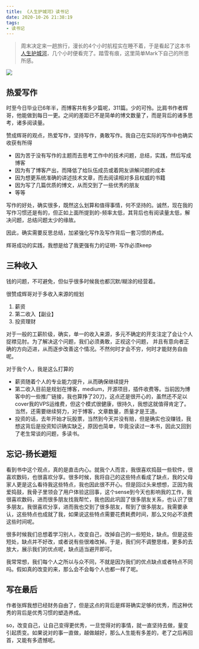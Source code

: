 ```yaml
---
title: 《人生护城河》读书记
date: 2020-10-26 21:38:19
tags:
- 读书记
---
```

> 周末决定来一趟旅行，漫长的4个小时航程实在睡不着，于是看起了这本书[人生护城河](https://book.douban.com/subject/34451688/)，几个小时便看完了。踏雪有痕，这里简单Mark下自己的所思所感。

![](https://static.1991421.cn/2020/2020-10-27-095103.jpeg)


## 热爱写作
时至今日毕业已6年半，而博客共有多少篇呢，311篇。少的可怜。比肩书作者辉哥，他能做到每日一更。之间的差距已不是简单的博文数量了，而是背后的诸多思考，诸多阅读量。

赞成辉哥的观点，热爱写作，坚持写作，勇敢写作。我自己在实际的写作中也确实收获有所得

- 因为苦于没有写作的主题而去思考工作中的技术问题，总结，实践，然后写成博客
- 因为有了博客产出，而降低了给队伍成员或着网友讲解问题的成本
- 因为想更系统准确的讲述技术文章，而去阅读相对多且权威的书籍
- 因为写了几篇优质的博文，从而交到了一些优秀的朋友
- 等等

写作的好处，确实很多，既然这么划算和值得事情，何不坚持的。诚然，现在我的写作习惯还是有的，但正如上面所提到的-频率太低，其背后也有阅读量太低，解决问题，总结问题太少的缘故。

因此，确实需要反思总结，加紧强化写作及写作背后一套习惯的养成。

辉哥成功的实践，我想是给了我更强有力的证明- 写作必须keep

## 三种收入

钱的问题，不可避免，但似乎很多时候我也都沉默/糊涂的经营着。

很赞成辉哥对于多收入来源的规划

1. 薪资
2. 第二收入【副业】
3. 投资理财

对于一般的工薪阶级，确实，单一的收入来源，多元不确定的开支注定了会让个人捉襟见肘。为了解决这个问题，我们必须勇敢，正视这个问题， 并且有意向者正确的方向迈进，从而逐步改善这个情况。不然何时才会不穷，何时才能财务自由呢。


对于我个人，我是这么打算的
- 薪资随着个人的专业能力提升，从而确保继续提升
- 第二收入目前是规划在博客，medium，开源项目，插件收费等。当前因为博客中的一些推广链接，我也算挣了20刀，这点还是很开心的，虽然还不足以cover我的VPS运维费，但这个模式很健康，很持久，我想这就值得肯定了。当然，还需要继续努力，对于博客，文章数量，质量才是王道。
- 投资的话，去年开始才玩股票，当然到今天并没有赔，但是确实也没赚钱，我想这背后是投资知识确实缺乏，原因也简单，毕竟没读过一本书，因此又回到了老生常谈的问题，多读书。

## 忘记-扬长避短

看到书中这个观点，真的是直击内心。就我个人而言，我很喜欢捣鼓一些软件，很喜欢数码，也很喜欢分享。很多时候，我将自己的这些特点看成了缺点，我的父母家人更是这么看待我这些特点，我也因此很不开心。但是回过头来想想，正因为我爱捣鼓，我骨子里领会了用户体验这回事，这个sense到今天也影响我的工作，我很喜欢数码，进而很多朋友找我帮忙，我也因此巩固了很多朋友关系，也认识了很多朋友。我很喜欢分享，进而我也交到了很多朋友，帮到了很多朋友。我需要承认，这些特点也成就了我，如果说这些特点需要花费耗费时间，那么又何必不浪费这些时间呢。

很多时候我们总想着学习别人，改变自己，改掉自己的一些短处，缺点。但是这些短处，缺点并不好改，或者说有些很难改掉。于是，我们何不调整思维，更多的去放大，展示我们的优点呢，缺点适当避开即可。

我常常想，我们每个人之所以与众不同，不就是因为我们的优点缺点或者特点不同吗。假如真的改变的来，那么会不会每个人也都一样了呢。

## 写在最后

作者张辉我想已经财务自由了，但是这点的背后是辉哥确实足够的优秀，而这种优秀的背后是优秀习惯的塑造养成。

so，改变自己，让自己变得更优秀，一旦觉得对的事情，就一直坚持去做，量变引起质变。如果说对的事一直做，越做越好，那么人生能有多差的，老了之后再回首，又能有多遗憾呢。

